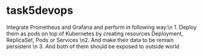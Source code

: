 # task5devops
Integrate Prometheus and Grafana and perform in following way:\n 1.  Deploy them as pods on top of Kubernetes by creating resources Deployment, ReplicaSet, Pods or Services \n2.  And make their data to be remain persistent \n 3.  And both of them should be exposed to outside world
